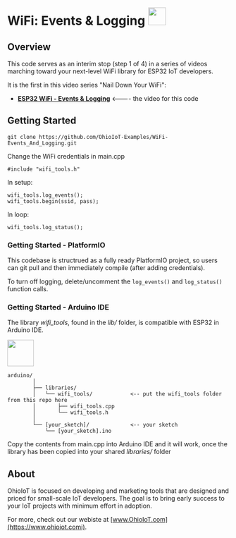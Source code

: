 # WiFi: Events & Logging <img src="https://www.ohioiot.com/images/logo.jpg" width=40px >


## Overview

This code serves as an interim stop (step 1 of 4) in a series of videos marching toward your next-level WiFi library for ESP32 IoT developers.  

It is the first in this video series "Nail Down Your WiFi":
- **[ESP32 WiFi - Events & Logging](https://ohioiot.com)** <---- the video for this code


## Getting Started
`git clone https://github.com/OhioIoT-Examples/WiFi-Events_And_Logging.git`

Change the WiFi credentials in main.cpp

`#include "wifi_tools.h"`

In setup:

```
wifi_tools.log_events();
wifi_tools.begin(ssid, pass);
```


In loop:

`wifi_tools.log_status();`



### Getting Started - PlatformIO
This codebase is structrued as a fully ready PlatformIO project, so users can git pull and then immediately compile (after adding credentials).

To turn off logging, delete/uncomment the `log_events()` and `log_status()` function calls.



### Getting Started - Arduino IDE 

The library *wifi_tools*, found in the *lib/* folder, is compatible with ESP32 in Arduino IDE.

<image src="https://www.ohioiot.com/images/arduino_ide_friendly.png" width=60px ></image>

```
arduino/						
		│						
		├── libraries/        		
		│   └── wifi_tools/            <-- put the wifi_tools folder from this repo here
		│      	├── wifi_tools.cpp		
		│       └── wifi_tools.h 		
		│  	 								
		└── [your_sketch]/             <-- your sketch
			└── [your_sketch].ino		
```
Copy the contents from main.cpp into Arduino IDE and it will work, once the library has been copied into your shared *libraries/* folder

## About

OhioIoT is focused on developing and marketing tools that are designed and priced for small-scale IoT developers.  The goal is to bring early success to your IoT projects with minimum effort in adoption.

For more, check out our webiste at [www.OhioIoT.com](https://www.ohioiot.comi).
